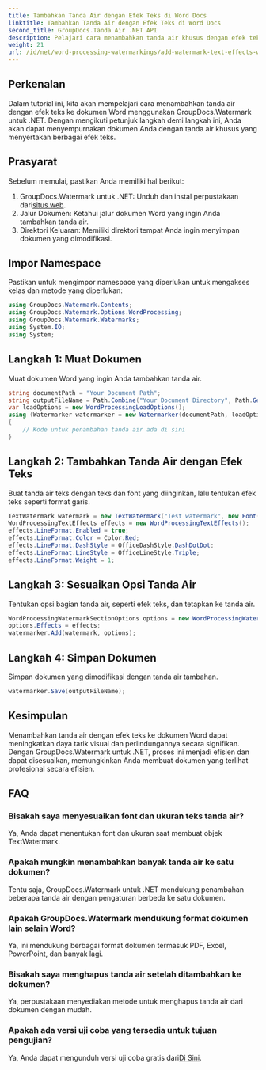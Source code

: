```yaml
---
title: Tambahkan Tanda Air dengan Efek Teks di Word Docs
linktitle: Tambahkan Tanda Air dengan Efek Teks di Word Docs
second_title: GroupDocs.Tanda Air .NET API
description: Pelajari cara menambahkan tanda air khusus dengan efek teks ke dokumen Word menggunakan GroupDocs.Watermark untuk .NET. Keamanan dokumen dan daya tarik visual dengan mudah.
weight: 21
url: /id/net/word-processing-watermarkings/add-watermark-text-effects-word-docs/
---
```

## Perkenalan
Dalam tutorial ini, kita akan mempelajari cara menambahkan tanda air dengan efek teks ke dokumen Word menggunakan GroupDocs.Watermark untuk .NET. Dengan mengikuti petunjuk langkah demi langkah ini, Anda akan dapat menyempurnakan dokumen Anda dengan tanda air khusus yang menyertakan berbagai efek teks.
## Prasyarat
Sebelum memulai, pastikan Anda memiliki hal berikut:
1.  GroupDocs.Watermark untuk .NET: Unduh dan instal perpustakaan dari[situs web](https://releases.groupdocs.com/Watermark/net/).
2. Jalur Dokumen: Ketahui jalur dokumen Word yang ingin Anda tambahkan tanda air.
3. Direktori Keluaran: Memiliki direktori tempat Anda ingin menyimpan dokumen yang dimodifikasi.

## Impor Namespace
Pastikan untuk mengimpor namespace yang diperlukan untuk mengakses kelas dan metode yang diperlukan:
```csharp
using GroupDocs.Watermark.Contents;
using GroupDocs.Watermark.Options.WordProcessing;
using GroupDocs.Watermark.Watermarks;
using System.IO;
using System;
```
## Langkah 1: Muat Dokumen
Muat dokumen Word yang ingin Anda tambahkan tanda air.
```csharp
string documentPath = "Your Document Path";
string outputFileName = Path.Combine("Your Document Directory", Path.GetFileName(documentPath));
var loadOptions = new WordProcessingLoadOptions();
using (Watermarker watermarker = new Watermarker(documentPath, loadOptions))
{
    // Kode untuk penambahan tanda air ada di sini
}
```
## Langkah 2: Tambahkan Tanda Air dengan Efek Teks
Buat tanda air teks dengan teks dan font yang diinginkan, lalu tentukan efek teks seperti format garis.
```csharp
TextWatermark watermark = new TextWatermark("Test watermark", new Font("Arial", 19));
WordProcessingTextEffects effects = new WordProcessingTextEffects();
effects.LineFormat.Enabled = true;
effects.LineFormat.Color = Color.Red;
effects.LineFormat.DashStyle = OfficeDashStyle.DashDotDot;
effects.LineFormat.LineStyle = OfficeLineStyle.Triple;
effects.LineFormat.Weight = 1;
```
## Langkah 3: Sesuaikan Opsi Tanda Air
Tentukan opsi bagian tanda air, seperti efek teks, dan tetapkan ke tanda air.
```csharp
WordProcessingWatermarkSectionOptions options = new WordProcessingWatermarkSectionOptions();
options.Effects = effects;
watermarker.Add(watermark, options);
```
## Langkah 4: Simpan Dokumen
Simpan dokumen yang dimodifikasi dengan tanda air tambahan.
```csharp
watermarker.Save(outputFileName);
```

## Kesimpulan
Menambahkan tanda air dengan efek teks ke dokumen Word dapat meningkatkan daya tarik visual dan perlindungannya secara signifikan. Dengan GroupDocs.Watermark untuk .NET, proses ini menjadi efisien dan dapat disesuaikan, memungkinkan Anda membuat dokumen yang terlihat profesional secara efisien.
## FAQ
### Bisakah saya menyesuaikan font dan ukuran teks tanda air?
Ya, Anda dapat menentukan font dan ukuran saat membuat objek TextWatermark.
### Apakah mungkin menambahkan banyak tanda air ke satu dokumen?
Tentu saja, GroupDocs.Watermark untuk .NET mendukung penambahan beberapa tanda air dengan pengaturan berbeda ke satu dokumen.
### Apakah GroupDocs.Watermark mendukung format dokumen lain selain Word?
Ya, ini mendukung berbagai format dokumen termasuk PDF, Excel, PowerPoint, dan banyak lagi.
### Bisakah saya menghapus tanda air setelah ditambahkan ke dokumen?
Ya, perpustakaan menyediakan metode untuk menghapus tanda air dari dokumen dengan mudah.
### Apakah ada versi uji coba yang tersedia untuk tujuan pengujian?
 Ya, Anda dapat mengunduh versi uji coba gratis dari[Di Sini](https://releases.groupdocs.com/).
